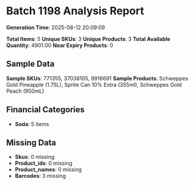 # Batch 1198 Analysis Report

**Generation Time**: 2025-08-12 20:09:09

**Total Items**: 5
**Unique SKUs**: 3
**Unique Products**: 3
**Total Available Quantity**: 4901.00
**Near Expiry Products**: 0

## Sample Data
**Sample SKUs**: 771355, 37038105, 9916691
**Sample Products**: Schweppes Gold Pineapple (1.75L), Sprite Can 10% Extra (355ml), Schweppes Gold Peach (950mL)

## Financial Categories
- **Soda**: 5 items

## Missing Data
- **Skus**: 0 missing
- **Product_ids**: 0 missing
- **Product_names**: 0 missing
- **Barcodes**: 3 missing
